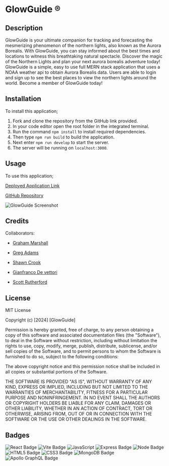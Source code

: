 # GlowGuide ® 

## Description

GlowGuide is your ultimate companion for tracking and forecasting the mesmerizing phenomenon of the northern lights, also known as the Aurora Borealis. With GlowGuide, you can stay informed about the best times and locations to witness this breathtaking natural spectacle. Discover the magic of the Northern Lights and plan your next aurora borealis adventure today! GlowGuide is a simple, easy to use full MERN stack application that uses a NOAA weather api to obtain Aurora Borealis data. Users are able to login and sign up to see the best places to view the northern lights around the world. Become a member of GlowGuide today! 

## Installation

To install this application;

1. Fork and clone the repository from the GitHub link provided.
2. In your code editor open the root folder in the integrated terminal.
3. Run the command `npm install` to install required dependencies.
4. Then type `npm run build` to build the application.
5. Next enter `npm run develop` to start the server.
6. The server will be running on `localhost:3000`.

## Usage

To use this application; 

[Deployed Application Link](https://glow-guide.onrender.com)

[GitHub Repository](https://github.com/G-marshall1/Glow-Guide)

![GlowGuide Screenshot](assets/images/screenshot.png)

## Credits

Collaborators: 

-  [Graham Marshall](https://github.com/G-marshall1) 

-  [Greg Adams](https://github.com/gadams45)

-  [Shawn Crook](https://github.com/shawncrook411)

-  [Gianfranco De vettori](https://github.com/Gianfrancodev)

-  [Scott Rutherford](https://github.com/ScottGCode)

## License

MIT License

Copyright (c) [2024] [GlowGuide]

Permission is hereby granted, free of charge, to any person obtaining a copy
of this software and associated documentation files (the "Software"), to deal
in the Software without restriction, including without limitation the rights
to use, copy, modify, merge, publish, distribute, sublicense, and/or sell
copies of the Software, and to permit persons to whom the Software is
furnished to do so, subject to the following conditions:

The above copyright notice and this permission notice shall be included in all
copies or substantial portions of the Software.

THE SOFTWARE IS PROVIDED "AS IS", WITHOUT WARRANTY OF ANY KIND, EXPRESS OR
IMPLIED, INCLUDING BUT NOT LIMITED TO THE WARRANTIES OF MERCHANTABILITY,
FITNESS FOR A PARTICULAR PURPOSE AND NONINFRINGEMENT. IN NO EVENT SHALL THE
AUTHORS OR COPYRIGHT HOLDERS BE LIABLE FOR ANY CLAIM, DAMAGES OR OTHER
LIABILITY, WHETHER IN AN ACTION OF CONTRACT, TORT OR OTHERWISE, ARISING FROM,
OUT OF OR IN CONNECTION WITH THE SOFTWARE OR THE USE OR OTHER DEALINGS IN THE
SOFTWARE.

## Badges

![React Badge](https://img.shields.io/badge/React-20232A?style=for-the-badge&logo=react&logoColor=61DAFB)
![Vite Badge](https://img.shields.io/badge/Vite-646CFF?logo=vite&logoColor=fff&style=for-the-badge)
![JavaScript](https://img.shields.io/badge/JavaScript-F7DF1E?style=for-the-badge&logo=javascript&logoColor=black)
![Express Badge](https://img.shields.io/badge/Express.js-404D59?style=for-the-badge)
![Node Badge](https://img.shields.io/badge/Node.js-43853D?style=for-the-badge&logo=node.js&logoColor=white)
![HTML5 Badge](https://img.shields.io/badge/HTML5-E34F26?logo=html5&logoColor=fff&style=for-the-badge)
![CSS3 Badge](https://img.shields.io/badge/CSS3-1572B6?logo=css3&logoColor=fff&style=for-the-badge)
![MongoDB Badge](https://img.shields.io/badge/MongoDB-47A248?logo=mongodb&logoColor=fff&style=for-the-badge)
![Apollo GraphQL Badge](https://img.shields.io/badge/Apollo%20GraphQL-311C87?logo=apollographql&logoColor=fff&style=for-the-badge)